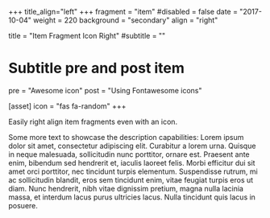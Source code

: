 +++
title_align="left"
+++
fragment = "item"
#disabled = false
date = "2017-10-04"
weight = 220
background = "secondary"
align = "right"

title = "Item Fragment Icon Right"
#subtitle = ""

# Subtitle pre and post item
pre = "Awesome icon"
post = "Using Fontawesome icons"

[asset]
  icon = "fas fa-random"
+++

Easily right align item fragments even with an icon.

Some more text to showcase the description capabilities:
Lorem ipsum dolor sit amet, consectetur adipiscing elit.
Curabitur a lorem urna.
Quisque in neque malesuada, sollicitudin nunc porttitor, ornare est.
Praesent ante enim, bibendum sed hendrerit et, iaculis laoreet felis.
Morbi efficitur dui sit amet orci porttitor, nec tincidunt turpis elementum.
Suspendisse rutrum, mi ac sollicitudin blandit, eros sem tincidunt enim, vitae feugiat turpis eros ut diam.
Nunc hendrerit, nibh vitae dignissim pretium, magna nulla lacinia massa, et interdum lacus purus ultricies lacus.
Nulla tincidunt quis lacus in posuere.
